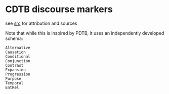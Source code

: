 # CDTB discourse markers

see [src](../../src/cdtb) for attribution and sources

Note that while this is inspired by PDTB, it uses an independently developed schema:

    Alternative
    Causation
    Conditional
    Conjunction
    Contrast
    Expansion
    Progression
    Purpose
    Temporal
    EntRel
